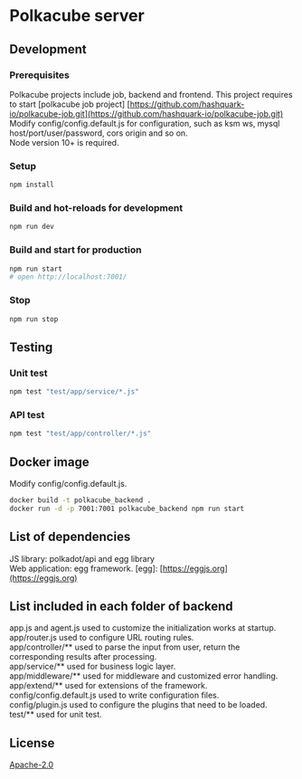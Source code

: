 # Polkacube server

## Development

### Prerequisites

Polkacube projects include job, backend and frontend. This project requires to start [polkacube job project] [https://github.com/hashquark-io/polkacube-job.git](https://github.com/hashquark-io/polkacube-job.git)
Modify config/config.default.js for configuration, such as ksm ws, mysql host/port/user/password, cors origin and so on.  
Node version 10+ is required.

### Setup

```bash
npm install
```

### Build and hot-reloads for development

```bash
npm run dev
```

### Build and start for production

```bash
npm run start
# open http://localhost:7001/
```

### Stop

```bash
npm run stop
```

## Testing

### Unit test

```bash
npm test "test/app/service/*.js"
```

### API test

```bash
npm test "test/app/controller/*.js"
```

## Docker image

Modify config/config.default.js.

```bash
docker build -t polkacube_backend .
docker run -d -p 7001:7001 polkacube_backend npm run start
```

## List of dependencies

JS library: polkadot/api and egg library  
Web application: egg framework. [egg]: [https://eggjs.org](https://eggjs.org)

## List included in each folder of backend

app.js and agent.js used to customize the initialization works at startup.  
app/router.js used to configure URL routing rules.  
app/controller/** used to parse the input from user, return the corresponding results after processing.  
app/service/** used for business logic layer.  
app/middleware/** used for middleware and customized error handling.  
app/extend/** used for extensions of the framework.  
config/config.default.js used to write configuration files.  
config/plugin.js used to configure the plugins that need to be loaded.  
test/** used for unit test.  

## License

[Apache-2.0](LICENSE)

